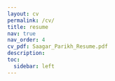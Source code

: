 ```yaml
---
layout: cv
permalink: /cv/
title: resume
nav: true
nav_order: 4
cv_pdf: Saagar_Parikh_Resume.pdf
description: 
toc:
  sidebar: left
---
```


